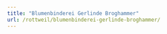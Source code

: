 ```yaml
---
title: "Blumenbinderei Gerlinde Broghammer"
url: /rottweil/blumenbinderei-gerlinde-broghammer/
---
```

